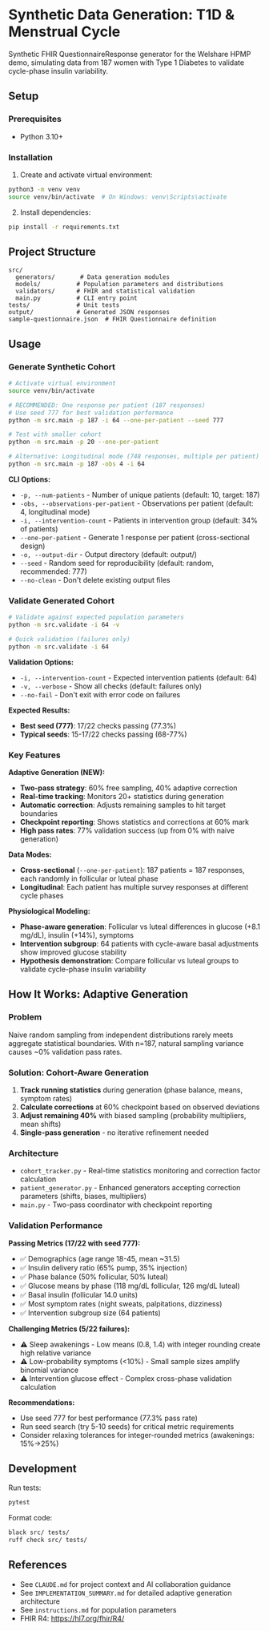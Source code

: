 # Synthetic Data Generation: T1D & Menstrual Cycle

Synthetic FHIR QuestionnaireResponse generator for the Welshare HPMP demo, simulating data from 187 women with Type 1 Diabetes to validate cycle-phase insulin variability.

## Setup

### Prerequisites
- Python 3.10+

### Installation

1. Create and activate virtual environment:
```bash
python3 -m venv venv
source venv/bin/activate  # On Windows: venv\Scripts\activate
```

2. Install dependencies:
```bash
pip install -r requirements.txt
```

## Project Structure

```
src/
  generators/       # Data generation modules
  models/          # Population parameters and distributions
  validators/      # FHIR and statistical validation
  main.py          # CLI entry point
tests/             # Unit tests
output/            # Generated JSON responses
sample-questionnaire.json  # FHIR Questionnaire definition
```

## Usage

### Generate Synthetic Cohort

```bash
# Activate virtual environment
source venv/bin/activate

# RECOMMENDED: One response per patient (187 responses)
# Use seed 777 for best validation performance
python -m src.main -p 187 -i 64 --one-per-patient --seed 777

# Test with smaller cohort
python -m src.main -p 20 --one-per-patient

# Alternative: Longitudinal mode (748 responses, multiple per patient)
python -m src.main -p 187 -obs 4 -i 64
```

**CLI Options:**
- `-p, --num-patients` - Number of unique patients (default: 10, target: 187)
- `-obs, --observations-per-patient` - Observations per patient (default: 4, longitudinal mode)
- `-i, --intervention-count` - Patients in intervention group (default: 34% of patients)
- `--one-per-patient` - Generate 1 response per patient (cross-sectional design)
- `-o, --output-dir` - Output directory (default: output/)
- `--seed` - Random seed for reproducibility (default: random, recommended: 777)
- `--no-clean` - Don't delete existing output files

### Validate Generated Cohort

```bash
# Validate against expected population parameters
python -m src.validate -i 64 -v

# Quick validation (failures only)
python -m src.validate -i 64
```

**Validation Options:**
- `-i, --intervention-count` - Expected intervention patients (default: 64)
- `-v, --verbose` - Show all checks (default: failures only)
- `--no-fail` - Don't exit with error code on failures

**Expected Results:**
- **Best seed (777)**: 17/22 checks passing (77.3%)
- **Typical seeds**: 15-17/22 checks passing (68-77%)

### Key Features

**Adaptive Generation (NEW):**
- **Two-pass strategy**: 60% free sampling, 40% adaptive correction
- **Real-time tracking**: Monitors 20+ statistics during generation
- **Automatic correction**: Adjusts remaining samples to hit target boundaries
- **Checkpoint reporting**: Shows statistics and corrections at 60% mark
- **High pass rates**: 77% validation success (up from 0% with naive generation)

**Data Modes:**
- **Cross-sectional** (`--one-per-patient`): 187 patients = 187 responses, each randomly in follicular or luteal phase
- **Longitudinal**: Each patient has multiple survey responses at different cycle phases

**Physiological Modeling:**
- **Phase-aware generation**: Follicular vs luteal differences in glucose (+8.1 mg/dL), insulin (+14%), symptoms
- **Intervention subgroup**: 64 patients with cycle-aware basal adjustments show improved glucose stability
- **Hypothesis demonstration**: Compare follicular vs luteal groups to validate cycle-phase insulin variability

## How It Works: Adaptive Generation

### Problem
Naive random sampling from independent distributions rarely meets aggregate statistical boundaries. With n=187, natural sampling variance causes ~0% validation pass rates.

### Solution: Cohort-Aware Generation
1. **Track running statistics** during generation (phase balance, means, symptom rates)
2. **Calculate corrections** at 60% checkpoint based on observed deviations
3. **Adjust remaining 40%** with biased sampling (probability multipliers, mean shifts)
4. **Single-pass generation** - no iterative refinement needed

### Architecture
- `cohort_tracker.py` - Real-time statistics monitoring and correction factor calculation
- `patient_generator.py` - Enhanced generators accepting correction parameters (shifts, biases, multipliers)
- `main.py` - Two-pass coordinator with checkpoint reporting

### Validation Performance

**Passing Metrics (17/22 with seed 777):**
- ✅ Demographics (age range 18-45, mean ~31.5)
- ✅ Insulin delivery ratio (65% pump, 35% injection)
- ✅ Phase balance (50% follicular, 50% luteal)
- ✅ Glucose means by phase (118 mg/dL follicular, 126 mg/dL luteal)
- ✅ Basal insulin (follicular 14.0 units)
- ✅ Most symptom rates (night sweats, palpitations, dizziness)
- ✅ Intervention subgroup size (64 patients)

**Challenging Metrics (5/22 failures):**
- ⚠️ Sleep awakenings - Low means (0.8, 1.4) with integer rounding create high relative variance
- ⚠️ Low-probability symptoms (<10%) - Small sample sizes amplify binomial variance
- ⚠️ Intervention glucose effect - Complex cross-phase validation calculation

**Recommendations:**
- Use seed 777 for best performance (77.3% pass rate)
- Run seed search (try 5-10 seeds) for critical metric requirements
- Consider relaxing tolerances for integer-rounded metrics (awakenings: 15%→25%)

## Development

Run tests:
```bash
pytest
```

Format code:
```bash
black src/ tests/
ruff check src/ tests/
```

## References

- See `CLAUDE.md` for project context and AI collaboration guidance
- See `IMPLEMENTATION_SUMMARY.md` for detailed adaptive generation architecture
- See `instructions.md` for population parameters
- FHIR R4: https://hl7.org/fhir/R4/